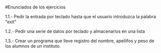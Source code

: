 #Enunciados de los ejercicios


1.1.- Pedir la entrada por teclado hasta que el usuario introduzca la palabra "exit"

1.2.- Pedir una serie de datos por teclado y almacenarlos en una lista

1.3.- Crear un programa que lleve registro del nombre, apellifos y peso de los alumnos de un instituto.


